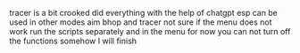 tracer is a bit crooked did everything with the help of chatgpt esp can be used in other modes aim bhop and tracer not sure if the menu does not work run the scripts separately and in the menu for now you can not turn off the functions somehow I will finish
